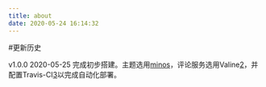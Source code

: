 ```yaml
---
title: about
date: 2020-05-24 16:14:32
---
```


#更新历史

v1.0.0 2020-05-25 完成初步搭建。主题选用[minos][1]，评论服务选用Valine[2][2]，并配置Travis-CI[3][3]以完成自动化部署。
        
[1]: https://github.com/ppoffice/hexo-theme-minos
[2]: https://valine.js.org/
[3]: https://travis-ci.org/
